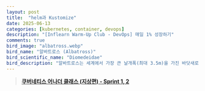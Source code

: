 ```yaml
---
layout: post
title:  "helm과 Kustomize"
date: 2025-06-13
categories: [kubernetes, container, devops]
description: "[Inflearn Warm-Up Club - DevOps] 매일 1% 성장하기"
comments: true
bird_image: "albatross.webp"
bird_name: "알바트로스 (Albatross)"
bird_scientific_name: "Diomedeidae"
bird_description: "알바트로스는 세계에서 가장 큰 날개폭(최대 3.5m)을 가진 바닷새로, 주로 남반구의 바람이 강한 바다 위를 활공하며 살아간다. 날갯짓보다 활공에 의존해 수천 km를 쉬지 않고 비행할 수 있고, 바다 위에서 오랜 시간을 보내며 오징어나 물고기를 먹고 산다. 평생 한 짝과만 짝짓기를 하며, 긴 수명과 느린 번식 속도가 특징이다. 뛰어난 비행 능력과 우아한 모습 때문에 바다의 전설적인 새로도 불린다."
---
```


> [**쿠버네티스 어나더 클래스 (지상편) - Sprint 1, 2**](https://www.inflearn.com/course/%EC%BF%A0%EB%B2%84%EB%84%A4%ED%8B%B0%EC%8A%A4-%EC%96%B4%EB%82%98%EB%8D%94-%ED%81%B4%EB%9E%98%EC%8A%A4-%EC%A7%80%EC%83%81%ED%8E%B8-sprint1)
